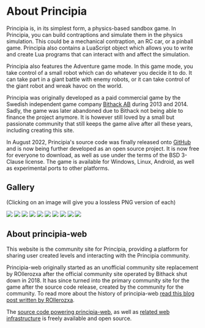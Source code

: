 # About Principia
Principia is, in its simplest form, a physics-based sandbox game. In Principia, you can build contraptions and simulate them in the physics simulation. This could be a mechanical contraption, an RC car, or a pinball game. Principia also contains a LuaScript object which allows you to write and create Lua programs that can interact with and affect the simulation.

Principia also features the Adventure game mode. In this game mode, you take control of a small robot which can do whatever you decide it to do. It can take part in a giant battle with enemy robots, or it can take control of the giant robot and wreak havoc on the world.

Principia was originally developed as a paid commercial game by the Swedish independent game company [Bithack AB](https://bithack.se) during 2013 and 2014. Sadly, the game was later abandoned due to Bithack not being able to finance the project anymore. It is however still loved by a small but passionate community that still keeps the game alive after all these years, including creating this site.

In August 2022, Principia's source code was finally released onto [GitHub](https://github.com/Bithack/principia) and is now being further developed as an open source project. It is now free for everyone to download, as well as use under the terms of the BSD 3-Clause license. The game is available for Windows, Linux, Android, as well as experimental ports to other platforms.

## Gallery
(Clicking on an image will give you a lossless PNG version of each)

<div class="gallery">
	<a href="/branding/screenshot-1.png"><img src="/branding/screenshot-1.jpg"></a>
	<a href="/branding/screenshot-2.png"><img src="/branding/screenshot-2.jpg"></a>
	<a href="/branding/screenshot-3.png"><img src="/branding/screenshot-3.jpg"></a>
	<a href="/branding/screenshot-4.png"><img src="/branding/screenshot-4.jpg"></a>
	<a href="/branding/screenshot-5.png"><img src="/branding/screenshot-5.jpg"></a>
	<a href="/branding/screenshot-6.png"><img src="/branding/screenshot-6.jpg"></a>
	<a href="/branding/screenshot-7.png"><img src="/branding/screenshot-7.jpg"></a>
	<a href="/branding/screenshot-8.png"><img src="/branding/screenshot-8.jpg"></a>
	<a href="/branding/screenshot-9.png"><img src="/branding/screenshot-9.jpg"></a>
	<a href="/branding/screenshot-10.png"><img src="/branding/screenshot-10.jpg"></a>
</div>

## About principia-web
This website is the community site for Principia, providing a platform for sharing user created levels and interacting with the Principia community.

Principia-web originally started as an unofficial community site replacement by ROllerozxa after the official community site operated by Bithack shut down in 2018. It has since turned into the primary community site for the game after the source code release, created by the community for the community. To read more about the history of principia-web [read this blog post written by ROllerozxa](https://voxelmanip.se/2025/01/09/the-story-of-principia-web/).

The [source code powering principia-web](https://github.com/principia-game/principia-web), as well as [related web infrastructure](https://principia-web.se/wiki/Source_Repositories) is freely available and open source.
